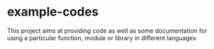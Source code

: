 # example-codes
This project aims at providing code as well as some documentation for using a particular function, module or library in different languages
